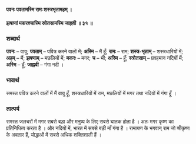 #### पवनः पवतामस्मि रामः शस्त्रभृतामहम् ।
#### झषाणां मकरश्चास्मि स्रोतसामस्मि जाह्नवी ॥ ३१ ॥

### शब्दार्थ

**पवनः** – वायु; **पवताम्** – पवित्र करने वालों में; **अस्मि** – मैं हूँ; **रामः** – राम; **शस्त्र-भृताम्** – शस्त्रधारियों में; **अहम्** – मैं; **झषणाम्** – मछलियों में; **मकरः** – मगर; **च** – भी; **अस्मि** – हूँ; **स्त्रोतसाम्** – प्रवहमान नदियों में; **अस्मि** – हूँ; **जाह्नवी** – गंगा नदी ।

### भावार्थ

समस्त पवित्र करने वालों में मैं वायु हूँ, शस्त्रधारियों में राम, मछलियों में मगर तथा नदियों में गंगा हूँ ।

### तात्पर्य

समस्त जलचरों में मगर सबसे बड़ा और मनुष्य के लिए सबसे घातक होता है । अतः मगर कृष्ण का प्रतिनिधित्व करता है । और नदियों में, भारत में सबसे बड़ी माँ गंगा है । रामायण के भगवान् राम जो श्रीकृष्ण के अवतार हैं, योद्धाओं में सबसे अधिक शक्तिशाली हैं ।